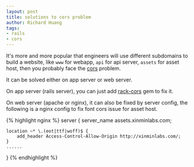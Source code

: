 ```yaml
---
layout: post
title: solutions to cors problem
author: Richard Huang
tags:
- rails
- cors
---
```


It's more and more popular that engineers will use different subdomains
to build a website, like `www` for webapp, `api` for api server,
`assets` for asset host, then you probably face the [cors][1] problem.

It can be solved either on app server or web server.

On app server (rails server), you can just add [rack-cors][2] gem to
fix it.

On web server (apache or nginx), it can also be fixed by server config,
the following is a nginx config to fix font cors issue for asset host.

{% highlight nginx %}
server {
    server_name assets.xinminlabs.com;

    location ~* \.(eot|ttf|woff)$ {
        add_header Access-Control-Allow-Origin http://xinminlabs.com/;
    }
    ......
}
{% endhighlight %}


[1]: http://en.wikipedia.org/wiki/Cross-origin_resource_sharing
[2]: https://github.com/cyu/rack-cors
